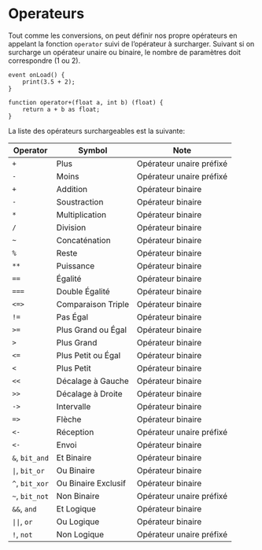 # Operateurs

Tout comme les conversions, on peut définir nos propre opérateurs en appelant la fonction `operator` suivi de l’opérateur à surcharger.
Suivant si on surcharge un opérateur unaire ou binaire, le nombre de paramètres doit correspondre (1 ou 2).

```grimoire
event onLoad() {
    print(3.5 + 2);
}

function operator+(float a, int b) (float) {
    return a + b as float;
}
```

La liste des opérateurs surchargeables est la suivante:

| Operator | Symbol | Note |
| --- | --- | --- |
| `+` | Plus | Opérateur unaire préfixé |
| `-` | Moins | Opérateur unaire préfixé |
| `+` | Addition | Opérateur binaire |
| `-` | Soustraction | Opérateur binaire |
| `*` | Multiplication | Opérateur binaire |
| `/` | Division | Opérateur binaire |
| `~` | Concaténation | Opérateur binaire |
| `%` | Reste | Opérateur binaire |
| `**` | Puissance | Opérateur binaire |
| `==` | Égalité | Opérateur binaire |
| `===` | Double Égalité | Opérateur binaire |
| `<=>` | Comparaison Triple | Opérateur binaire |
| `!=` | Pas Égal | Opérateur binaire |
| `>=` | Plus Grand ou Égal | Opérateur binaire |
| `>` | Plus Grand | Opérateur binaire |
| `<=` | Plus Petit ou Égal | Opérateur binaire |
| `<` | Plus Petit | Opérateur binaire |
| `<<` | Décalage à Gauche | Opérateur binaire |
| `>>` | Décalage à Droite | Opérateur binaire |
| `->` | Intervalle | Opérateur binaire |
| `=>` | Flèche | Opérateur binaire |
| `<-` | Réception | Opérateur unaire préfixé |
| `<-` | Envoi | Opérateur binaire |
| `&`, `bit_and` | Et Binaire | Opérateur binaire |
| `\|`, `bit_or` | Ou Binaire | Opérateur binaire |
| `^`, `bit_xor` | Ou Binaire Exclusif | Opérateur binaire |
| `~`, `bit_not` | Non Binaire | Opérateur unaire préfixé |
| `&&`, `and` | Et Logique | Opérateur binaire |
| `\|\|`, `or` | Ou Logique | Opérateur binaire |
| `!`, `not` | Non Logique | Opérateur unaire préfixé |